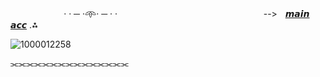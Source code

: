 ㅤㅤ ㅤ ㅤㅤㅤ· · ─ ·𖥸· ─ · ·
ㅤ ㅤ ㅤ ㅤㅤㅤ ㅤㅤㅤㅤㅤㅤㅤ ㅤㅤ
ㅤ-->ㅤ[𝙢𝙖𝙞𝙣 𝙖𝙘𝙘](https://github.com/rxuge) .⁂ 

![1000012258](https://files.catbox.moe/99t7ff.png)

⫘⫘⫘⫘⫘⫘⫘⫘⫘⫘⫘⫘⫘⫘⫘
